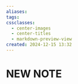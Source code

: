 ```yaml
---
aliases: 
tags: 
cssclasses:
  - center-images
  - center-titles
  - markdown-preview-view
created: 2024-12-15 13:32
---
```






# NEW NOTE

